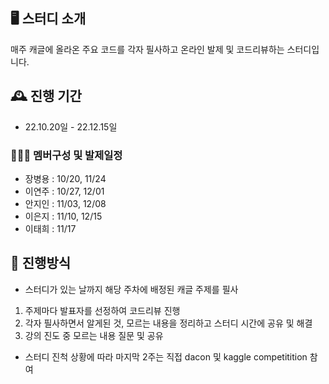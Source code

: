 ## 🖥️ 스터디 소개
매주 캐글에 올라온 주요 코드를 각자 필사하고 온라인 발제 및 코드리뷰하는 스터디입니다.
<br>

## 🕰️ 진행 기간
* 22.10.20일 - 22.12.15일

### 🧑‍🤝‍🧑 멤버구성 및 발제일정
 - 장병용 : 10/20, 11/24
 - 이연주 : 10/27, 12/01
 - 안지인 : 11/03, 12/08
 - 이은지 : 11/10, 12/15
 - 이태희 : 11/17

## 📌 진행방식
- 스터디가 있는 날까지 해당 주차에 배정된 캐글 주제를 필사
1. 주제마다 발표자를 선정하여 코드리뷰 진행
2. 각자 필사하면서 알게된 것, 모르는 내용을 정리하고 스터디 시간에 공유 및 해결
3. 강의 진도 중 모르는 내용 질문 및 공유

- 스터디 진척 상황에 따라 마지막 2주는 직접 dacon 및 kaggle competitition 참여
